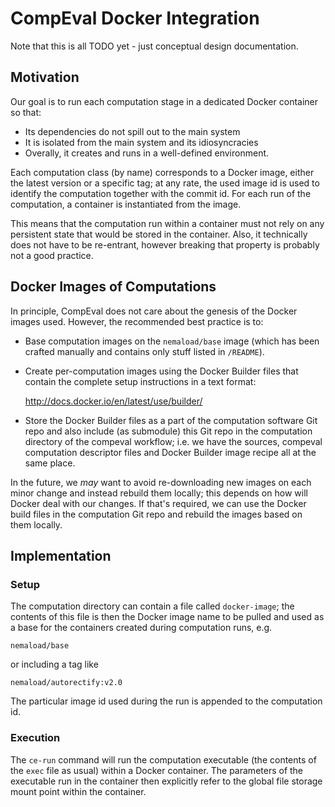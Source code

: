 CompEval Docker Integration
===========================

Note that this is all TODO yet - just conceptual design documentation.

Motivation
----------

Our goal is to run each computation stage in a dedicated Docker
container so that:

  * Its dependencies do not spill out to the main system
  * It is isolated from the main system and its idiosyncracies
  * Overally, it creates and runs in a well-defined environment.

Each computation class (by name) corresponds to a Docker image,
either the latest version or a specific tag; at any rate,
the used image id is used to identify the computation together
with the commit id. For each run of the computation, a container
is instantiated from the image.

This means that the computation run within a container must not
rely on any persistent state that would be stored in the container.
Also, it technically does not have to be re-entrant, however
breaking that property is probably not a good practice.

Docker Images of Computations
-----------------------------

In principle, CompEval does not care about the genesis of the
Docker images used. However, the recommended best practice is to:

  * Base computation images on the `nemaload/base` image (which has
been crafted manually and contains only stuff listed in `/README`).

  * Create per-computation images using the Docker Builder files
that contain the complete setup instructions in a text format:

	http://docs.docker.io/en/latest/use/builder/

  * Store the Docker Builder files as a part of the computation
software Git repo and also include (as submodule) this Git repo in
the computation directory of the compeval workflow; i.e. we have
the sources, compeval computation descriptor files and Docker Builder
image recipe all at the same place.


In the future, we *may* want to avoid re-downloading new images
on each minor change and instead rebuild them locally; this depends
on how will Docker deal with our changes. If that's required, we can
use the Docker build files in the computation Git repo and rebuild
the images based on them locally.

Implementation
--------------

### Setup

The computation directory can contain a file called `docker-image`;
the contents of this file is then the Docker image name to be pulled
and used as a base for the containers created during computation runs,
e.g.

	nemaload/base

or including a tag like

	nemaload/autorectify:v2.0

The particular image id used during the run is appended to the
computation id.

### Execution

The `ce-run` command will run the computation executable (the contents
of the `exec` file as usual) within a Docker container.  The parameters
of the executable run in the container then explicitly refer to the
global file storage mount point within the container.
